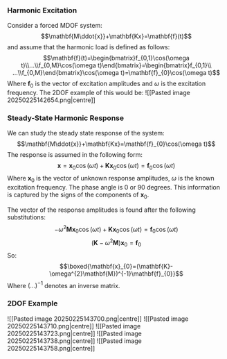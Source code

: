 ### Harmonic Excitation
Consider a forced MDOF system:
$$\mathbf{M\ddot{x}}+\mathbf{Kx}=\mathbf{f}(t)$$
and assume that the harmonic load is defined as follows:
$$\mathbf{f}(t)=\begin{bmatrix}f_{0,1}\cos(\omega t)\\...\\f_{0,M}\cos(\omega t)\end{bmatrix}=\begin{bmatrix}f_{0,1}\\ ...\\f_{0,M}\end{bmatrix}\cos(\omega t)=\mathbf{f}_{0}\cos(\omega t)$$
Where $\mathbf{f}_{0}$ is the vector of excitation amplitudes and $\omega$ is the excitation frequency.
The 2DOF example of this would be:
![[Pasted image 20250225142654.png|centre]]
### Steady-State Harmonic Response
We can study the steady state response of the system:
$$\mathbf{M\ddot{x}}+\mathbf{Kx}=\mathbf{f}_{0}\cos(\omega t)$$
The response is assumed in the following form:
$$\mathbf{x}=\mathbf{x}_{0}\cos(\omega t)+\mathbf{K x}_{0}\cos(\omega t)=\mathbf{f}_{0}\cos(\omega t)$$
Where $\mathbf{x}_{0}$ is the vector of unknown response amplitudes, $\omega$ is the known excitation frequency. The phase angle is 0 or 90 degrees. This information is captured by the signs of the components of $\mathbf{x}_{0}$.

The vector of the response amplitudes is found after the following substitutions:
$$-\omega^{2}\mathbf{M x}_{0}\cos(\omega t )+\mathbf{K x}_{0}\cos(\omega t)=\mathbf{f}_{0}\cos(\omega t)$$
$$(\mathbf{K}-\omega^{2}\mathbf{M})\mathbf{x}_{0}=\mathbf{f}_{0}$$
So:
$$\boxed{\mathbf{x}_{0}=(\mathbf{K}-\omega^{2}\mathbf{M})^{-1}\mathbf{f}_{0}}$$
Where $(...)^{-1}$ denotes an inverse matrix.
### 2DOF Example
![[Pasted image 20250225143700.png|centre]]
![[Pasted image 20250225143710.png|centre]]
![[Pasted image 20250225143723.png|centre]]
![[Pasted image 20250225143738.png|centre]]
![[Pasted image 20250225143758.png|centre]]
